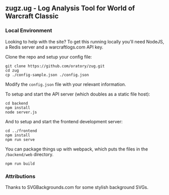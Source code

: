 ## zugz.ug - Log Analysis Tool for World of Warcraft Classic

### Local Environment
Looking to help with the site? To get this running locally you'll need NodeJS, a Redis server and a warcraftlogs.com API key.

Clone the repo and setup your config file:
```
git clone https://github.com/oratory/zug.git
cd zug
cp ./config-sample.json ./config.json
```

Modify the `config.json` file with your relevant information.

To setup and start the API server (which doubles as a static file host):
```
cd backend
npm install
node server.js
```

And to setup and start the frontend development server:

```
cd ../frontend
npm install
npm run serve
```

You can package things up with webpack, which puts the files in the `/backend/web` directory.
```
npm run build
```


### Attributions

Thanks to SVGBackgrounds.com for some stylish background SVGs.